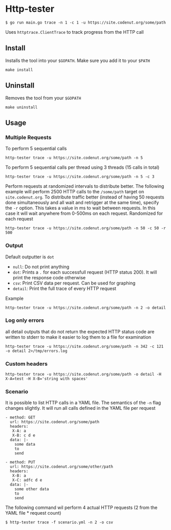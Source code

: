 # Http-tester

```
$ go run main.go trace -n 1 -c 1 -u https://site.codenut.org/some/path
```

Uses `httptrace.ClientTrace` to track progress from the HTTP call


## Install

Installs the tool into your `$GOPATH`. Make sure you add it to your `$PATH`

```
make install
```

## Uninstall

Removes the tool from your `$GOPATH`
```
make uninstall
```

## Usage

### Multiple Requests

To perform 5 sequential calls

```
http-tester trace -u https://site.codenut.org/some/path -n 5

```

To perform 5 sequential calls per thread using 3 threads (15 calls in total)

```
http-tester trace -u https://site.codenut.org/some/path -n 5 -c 3
```

Perform requests at randomized intervals to distribute better. The following example will perform 2500 HTTP calls to 
the `/some/path` target on `site.codenut.org`. To distribute traffic better (instead of having 50 requests done simultaneously 
and all wait and retrigger at the same time), specify the `-r` option. This takes a value in ms to wait between requests. In 
this case it will wait anywhere from 0-500ms on each request. Randomized for each
request

```
http-tester trace -u https://site.codenut.org/some/path -n 50 -c 50 -r 500
```

### Output

Default outputter is `dot`

* `null`: Do not print anything 
* `dot`: Prints a `.` for each successfull request (HTTP status 200). It will print the response code otherwise
* `csv`: Print CSV data per request. Can be used for graphing
* `detail`: Print the full trace of every HTTP request

Example

```
http-tester trace -u https://site.codenut.org/some/path -n 2 -o detail
```

### Log only errors

all detail outputs that do not return the expected HTTP status code are written to stderr to make it easier to log them
to a file for examination

```
http-tester trace -u https://site.codenut.org/some/path -n 342 -c 121 -o detail 2>/tmp/errors.log
```

### Custom headers

```
http-tester trace -u https://site.codenut.org/some/path -o detail -H X-A=test -H X-B='string with spaces'
```

### Scenario

It is possible to list HTTP calls in a YAML file. The semantics of the `-n` flag changes slightly. It will run all calls defined in the
YAML file per request

```
- method: GET
  url: https://site.codenut.org/some/path
  headers:
   X-A: a
   X-B: c d e
  data: |-
    some data
    to
    send

- method: PUT
  url: https://site.codenut.org/some/other/path
  headers:
   X-B: a
   X-C: adfc d e
  data: |-
    some other data
    to
    send
```

The following command wil perform 4 actual HTTP requests (2 from the YAML file * request count)

```
$ http-tester trace -f scenario.yml -n 2 -o csv
```